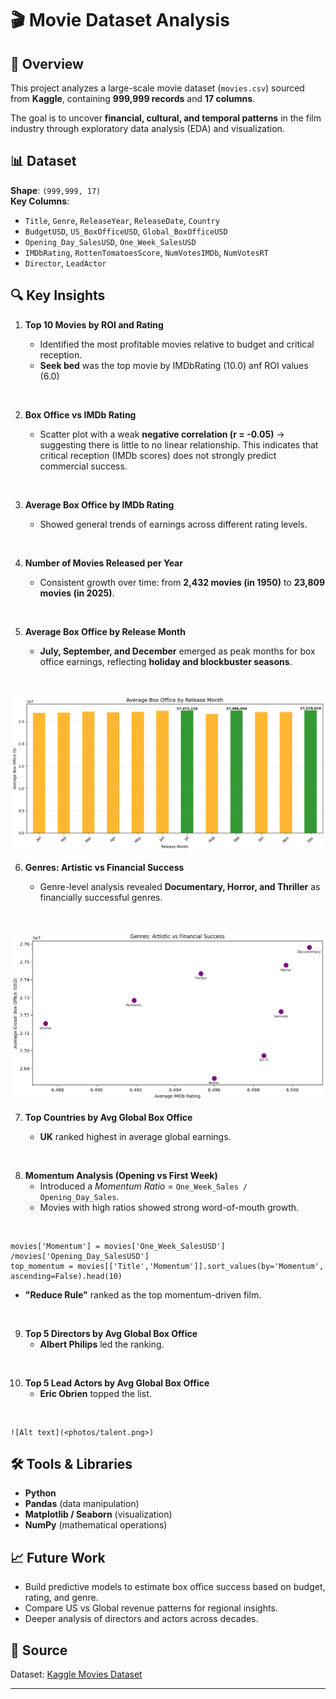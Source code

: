 
# 🎬 Movie Dataset Analysis

## 📌 Overview
This project analyzes a large-scale movie dataset (`movies.csv`) sourced from **Kaggle**, containing **999,999 records** and **17 columns**.  


The goal is to uncover **financial, cultural, and temporal patterns** in the film industry through exploratory data analysis (EDA) and visualization.  

## 📊 Dataset
**Shape**: `(999,999, 17)`  
**Key Columns**:
- `Title`, `Genre`, `ReleaseYear`, `ReleaseDate`, `Country`
- `BudgetUSD`, `US_BoxOfficeUSD`, `Global_BoxOfficeUSD`
- `Opening_Day_SalesUSD`, `One_Week_SalesUSD`
- `IMDbRating`, `RottenTomatoesScore`, `NumVotesIMDb`, `NumVotesRT`
- `Director`, `LeadActor`

## 🔍 Key Insights
1. **Top 10 Movies by ROI and Rating**  

   - Identified the most profitable movies relative to budget and critical reception. 
   - **Seek bed** was the top movie by IMDbRating (10.0) anf ROI values (6.0)

 <br>

2. **Box Office vs IMDb Rating**  

   - Scatter plot with a weak **negative correlation (r = -0.05)** → suggesting there is little to no linear relationship. This indicates that critical reception (IMDb scores) does not strongly predict commercial success.

<br>

3. **Average Box Office by IMDb Rating** 

   - Showed general trends of earnings across different rating levels.  

 <br>

4. **Number of Movies Released per Year**  

   - Consistent growth over time: from **2,432 movies (in 1950)** to **23,809 movies (in 2025)**.  

 <br>

5. **Average Box Office by Release Month** 

   - **July, September, and December** emerged as peak months for box office earnings, reflecting **holiday and blockbuster seasons**. 

<br>

   ![Alt text](<photos/box office month.png>)

6. **Genres: Artistic vs Financial Success**  

   - Genre-level analysis revealed **Documentary, Horror, and Thriller** as financially successful genres.  

<br>

   ![Alt text](<photos/Genres scatter.png>)

7. **Top Countries by Avg Global Box Office**  

   - **UK** ranked highest in average global earnings.  

<br>

8. **Momentum Analysis (Opening vs First Week)**  
   - Introduced a *Momentum Ratio* = `One_Week_Sales / Opening_Day_Sales`.  
   - Movies with high ratios showed strong word-of-mouth growth.  
 <br>

   ```
   movies['Momentum'] = movies['One_Week_SalesUSD'] /movies['Opening_Day_SalesUSD']
   top_momentum = movies[['Title','Momentum']].sort_values(by='Momentum', 
   ascending=False).head(10)
   ```
   - **"Reduce Rule"** ranked as the top momentum-driven film.  
 <br>

9. **Top 5 Directors by Avg Global Box Office**  
   - **Albert Philips** led the ranking.  
<br>

10. **Top 5 Lead Actors by Avg Global Box Office**  
    - **Eric Obrien** topped the list.  
<br>

    ![Alt text](<photos/talent.png>)


## 🛠️ Tools & Libraries
- **Python**  
- **Pandas** (data manipulation)  
- **Matplotlib / Seaborn** (visualization)  
- **NumPy** (mathematical operations)  

## 📈 Future Work
- Build predictive models to estimate box office success based on budget, rating, and genre.  
- Compare US vs Global revenue patterns for regional insights.  
- Deeper analysis of directors and actors across decades.  

## 📂 Source
Dataset: [Kaggle Movies Dataset](https://www.kaggle.com/datasets/mjshubham21/movie-dataset-for-analytics-and-visualization)  

---


